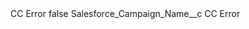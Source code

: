 <?xml version="1.0" encoding="UTF-8"?>
<CustomMetadata xmlns="http://soap.sforce.com/2006/04/metadata" xmlns:xsi="http://www.w3.org/2001/XMLSchema-instance" xmlns:xsd="http://www.w3.org/2001/XMLSchema">
    <label>CC Error</label>
    <protected>false</protected>
    <values>
        <field>Salesforce_Campaign_Name__c</field>
        <value xsi:type="xsd:string">CC Error</value>
    </values>
</CustomMetadata>
